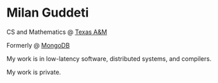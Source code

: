 # Milan Guddeti

CS and Mathematics @ [Texas A&M](https://www.tamu.edu/)

Formerly @ [MongoDB](https://github.com/mongodb)

My work is in low-latency software, distributed systems, and compilers.

My work is private.

<!--For projects, visit [suhasg.com](https://www.suhasg.com/).-->
